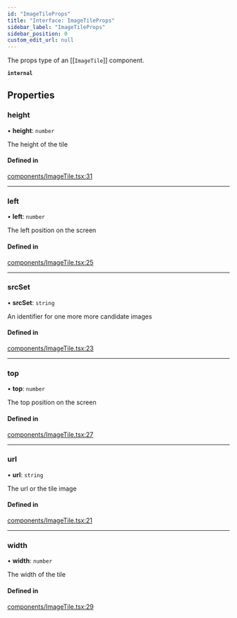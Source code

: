 ```yaml
---
id: "ImageTileProps"
title: "Interface: ImageTileProps"
sidebar_label: "ImageTileProps"
sidebar_position: 0
custom_edit_url: null
---
```


The props type of an [[`ImageTile`]] component.

**`internal`**

## Properties

### height

• **height**: `number`

The height of the tile

#### Defined in

[components/ImageTile.tsx:31](https://github.com/rob-blackbourn/jetblack-map/blob/1405b9e/src/components/ImageTile.tsx#L31)

___

### left

• **left**: `number`

The left position on the screen

#### Defined in

[components/ImageTile.tsx:25](https://github.com/rob-blackbourn/jetblack-map/blob/1405b9e/src/components/ImageTile.tsx#L25)

___

### srcSet

• **srcSet**: `string`

An identifier for one more more candidate images

#### Defined in

[components/ImageTile.tsx:23](https://github.com/rob-blackbourn/jetblack-map/blob/1405b9e/src/components/ImageTile.tsx#L23)

___

### top

• **top**: `number`

The top position on the screen

#### Defined in

[components/ImageTile.tsx:27](https://github.com/rob-blackbourn/jetblack-map/blob/1405b9e/src/components/ImageTile.tsx#L27)

___

### url

• **url**: `string`

The url or the tile image

#### Defined in

[components/ImageTile.tsx:21](https://github.com/rob-blackbourn/jetblack-map/blob/1405b9e/src/components/ImageTile.tsx#L21)

___

### width

• **width**: `number`

The width of the tile

#### Defined in

[components/ImageTile.tsx:29](https://github.com/rob-blackbourn/jetblack-map/blob/1405b9e/src/components/ImageTile.tsx#L29)
